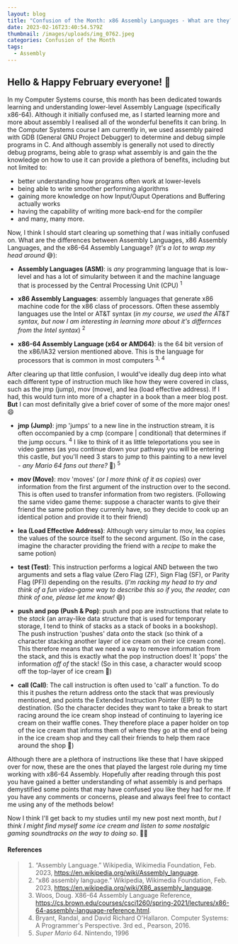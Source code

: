 ```yaml
---
layout: blog
title: "Confusion of the Month: x86 Assembly Languages - What are they?"
date: 2023-02-16T23:40:54.579Z
thumbnail: /images/uploads/img_0762.jpeg
categories: Confusion of the Month
tags:
  - Assembly
---
```

## **Hello & Happy February everyone!** :gift_heart:

In my Computer Systems course, this month has been dedicated towards learning and understanding lower-level Assembly Language (specifically x86-64). Although it initially confused me, as I started learning more and more about assembly I realised all of the wonderful benefits it can bring. In the Computer Systems course I am currently in, we used assembly paired with GDB (General GNU Project Debugger) to determine and debug simple programs in C. And although assembly is generally not used to directly debug programs, being able to grasp what assembly is and gain the the knowledge on how to use it can provide a plethora of benefits, including but not limited to:
- better understanding how programs often work at lower-levels
- being able to write smoother performing algorithms
- gaining more knowledge on how Input/Ouput Operations and Buffering actually works
- having the capability of writing more back-end for the compiler
- and many, many more.

Now, I think I should start clearing up something that *I* was initially confused on. What are the differences between Assembly Languages, x86 Assembly Languages, and the x86-64 Assembly Language? (*It's a lot to wrap my head around* :sweat_smile:):

- **Assembly Languages (ASM)**: is *any* programming language that is low-level and has a lot of simularity between it and the machine language that is processed by the Central Processing Unit (CPU) <sup>1</sup>

- **x86 Assembly Languages**: assembly languages that generate x86 machine code for the x86 class of processors. Often these assembly languages use the Intel or AT&T syntax (*in my course, we used the AT&T syntax, but now I am interesting in learning more about it's differnces from the Intel syntax*) <sup>2</sup>

- **x86-64 Assembly Language (x64 or AMD64)**: is the 64 bit version of the x86/IA32 version mentioned above. This is the language for processors that is common in most computers <sup>3, 4</sup>

After clearing up that little confusion, I would've ideally dug deep into what each different type of instruction much like how they were covered in class, such as the jmp (jump), mov (move), and lea (load effective address). If I had, this would turn into more of a chapter in a book than a meer blog post. **But** I can most definitally give a brief cover of some of the more major ones! :smile:

- **jmp (Jump)**: jmp 'jumps' to a new line in the instruction stream, it is often occompanied by a cmp (compare | conditional) that determines if the jump occurs. <sup>4</sup> I like to think of it as little teleportations you see in video games (as you continue down your pathway you will be entering this castle, *but* you'll need 3 stars to jump to this painting to a new level - *any Mario 64 fans out there?* :european_castle:) <sup>5</sup>

- **mov (Move)**: mov 'moves' (*or I more think of it as copies*) over information from the first argument of the instruction over to the second. This is often used to transfer information from two registers. (Following the same video game theme: suppose a character wants to give their friend the same potion they currenly have, so they decide to cook up an identical potion and provide it to their friend) 

- **lea (Load Effective Address)**: Although very simular to mov, lea copies the values of the source itself to the second argument. (So in the case, imagine the character providing the friend with a *recipe* to make the same potion)

- **test (Test)**: This instruction performs a logical AND between the two arguments and sets a flag value (Zero Flag (ZF), Sign Flag (SF), or Parity Flag (PF)) depending on the results. (*I'm racking my head to try and think of a fun video-game way to describe this so if you, the reader, can think of one, please let me know!* :smile:)

- **push and pop (Push & Pop)**: push and pop are instructions that relate to the *stack* (an array-like data structure that is used for temporary storage, I tend to think of stacks as a stack of books in a bookshop). The push instruction 'pushes' data *onto* the stack (so think of a character stacking another layer of ice cream on their ice cream cone). This therefore means that we need a way to remove information from the stack, and this is exactly what the pop instruction does! It 'pops' the information *off of* the stack! (So in this case, a character would scoop off the top-layer of ice cream :icecream:)

- **call (Call)**: The call instruction is often used to 'call' a function. To do this it pushes the return address onto the stack that was previously mentioned, and points the Extended Instruction Pointer (EIP) to the destination. (So the character decides they want to take a break to start racing around the ice cream shop instead of continuing to layering ice cream on their waffle cones. They therefore place a paper holder on top of the ice cream that informs them of where they go at the end of being in the ice cream shop and they call their friends to help them race around the shop :checkered_flag:)

Although there are a plethora of instructions like these that I have skipped over for now, these are the ones that played the largest role during my time working with x86-64 Assembly. Hopefully after reading through this post you have gained a better understanding of what assembly is and perhaps demystified some points that may have confused you like they had for me. If you have any comments or concerns, please and always feel free to contact me using any of the methods below!

Now I think I'll get back to my studies until my new post next month, *but I think I might find myself some ice cream and listen to some nostalgic gaming soundtracks on the way to doing so*. :ice_cream::space_invader:

#### References

> 1. “Assembly Language.” Wikipedia, Wikimedia Foundation, Feb. 2023, https://en.wikipedia.org/wiki/Assembly_language. 
> 2. “x86 assembly language.” Wikipedia, Wikimedia Foundation, Feb. 2023, https://en.wikipedia.org/wiki/X86_assembly_language. 
> 3. Woos, Doug. X86-64 Assembly Language Reference, https://cs.brown.edu/courses/csci1260/spring-2021/lectures/x86-64-assembly-language-reference.html. 
> 4. Bryant, Randal, and David Richard O'Hallaron. Computer Systems: A Programmer's Perspective. 3rd ed., Pearson, 2016. 
> 5. *Super Mario 64*. Nintendo, 1996